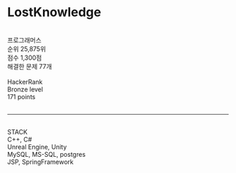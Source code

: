 # LostKnowledge
<br>
프로그래머스 <br>
순위 25,875위 <br>
점수 1,300점 <br>
해결한 문제 77개 <br>
<br>
HackerRank <br>
Bronze level <br>
171 points <br>
<br>

<hr>
<br>
STACK <br>
C++, C# <br>
Unreal Engine, Unity <br>
MySQL, MS-SQL, postgres <br>
JSP, SpringFramework
